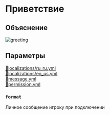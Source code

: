 <!-- #region title -->
# Приветствие
<!-- #endregion title -->

<!-- #region explanation -->
## Объяснение
![greeting](/greeting.png)
<!-- #endregion explanation -->

<!-- #region parameters -->
## Параметры
[:file_folder:localizations/ru_ru.yml](/docs/localizations/ru_ru/message/greeting)\
[:file_folder:localizations/en_us.yml](/docs/localizations/en_us/message/greeting)\
[:file_folder:message.yml](/docs/message/greeting)\
[:file_folder:permission.yml](/docs/permission/message/greeting)
<!-- #endregion parameters -->

<!-- #region localization -->
### `format`

Личное сообщение игроку при подключении
<!-- #endregion localization -->